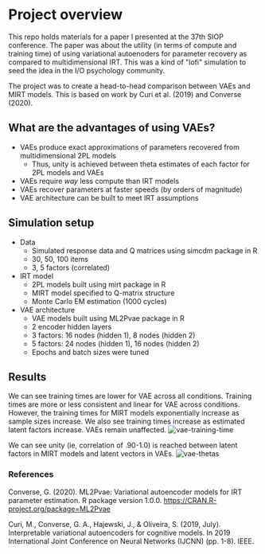 # Project overview
This repo holds materials for a paper I presented at the 37th SIOP conference. The paper was about the utility (in terms of compute and training time) of using variational autoenoders for parameter recovery as compared to multidimensional IRT. This was a kind of "lofi" simulation to seed the idea in the I/O psychology community.

The project was to create a head-to-head comparison between VAEs and MIRT models. This is based on work by Curi et al. (2019) and Converse (2020). 

## What are the advantages of using VAEs? 

- VAEs produce exact approximations of parameters recovered from multidimensional 2PL models
  - Thus, unity is achieved between theta estimates of each factor for 2PL models and VAEs
- VAEs require _way_ less compute than IRT models
- VAEs recover parameters at faster speeds (by orders of magnitude)
- VAE architecture can be built to meet IRT assumptions

## Simulation setup 
- Data 
  - Simulated response data and Q matrices using simcdm package in R 
  - 30, 50, 100 items
  - 3, 5 factors (correlated) 
- IRT model
  - 2PL models built using mirt package in R
  - MIRT model specified to Q-matrix structure
  - Monte Carlo EM estimation (1000 cycles)
- VAE architecture 
  - VAE models built using ML2Pvae package in R
  - 2 encoder hidden layers
  - 3 factors: 16 nodes (hidden 1), 8 nodes (hidden 2)
  - 5 factors: 24 nodes (hidden 1), 16 nodes (hidden 2) 
  - Epochs and batch sizes were tuned

## Results 
We can see training times are lower for VAE across all conditions. Training times are more or less consistent and linear for VAE across conditions. However, the training times for MIRT models exponentially increase as sample sizes increase. We also see training times increase as estimated latent factors increase. VAEs remain unaffected. 
![vae-training-time](https://user-images.githubusercontent.com/24941864/205695209-a91ed34c-7dfa-449f-8b1a-daa811656baa.png)

We can see unity (ie, correlation of .90-1.0) is reached between latent factors in MIRT models and latent vectors in VAEs. 
![vae-thetas](https://user-images.githubusercontent.com/24941864/205697243-80c3a3bf-a87f-46c7-b9c4-ac801337d4c1.png)


### References 
Converse, G. (2020). ML2Pvae: Variational autoencoder models for IRT parameter estimation. R package version 1.0.0. https://CRAN.R-project.org/package=ML2Pvae

Curi, M., Converse, G. A., Hajewski, J., & Oliveira, S. (2019, July). Interpretable variational autoencoders for cognitive models. In 2019 International Joint Conference on Neural Networks (IJCNN) (pp. 1-8). IEEE.
